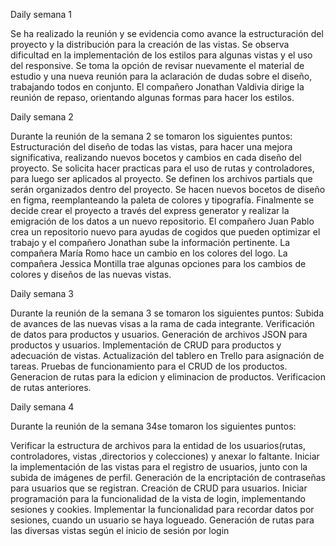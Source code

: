 
Daily semana 1

Se ha realizado la reunión y se evidencia como avance la estructuración del proyecto y la distribución para la creación de las vistas. 
Se observa dificultad en la implementación de los estilos para algunas vistas y el uso del responsive.
Se toma la opción de revisar nuevamente el material de estudio y una nueva reunión para la aclaración de dudas sobre el diseño, trabajando todos en conjunto.
El compañero Jonathan Valdivia dirige la reunión de repaso, orientando algunas formas para hacer los estilos.



Daily semana 2

Durante la reunión de la semana 2 se tomaron los siguientes puntos:
Estructuración del diseño de todas las vistas, para hacer una mejora significativa, realizando nuevos bocetos y cambios en cada diseño del proyecto.
Se solicita hacer practicas para el uso de rutas y controladores, para luego ser aplicados al proyecto.
Se definen los archivos partials que serán organizados dentro del proyecto.
Se hacen nuevos bocetos de diseño en figma, reemplanteando la paleta de colores y tipografía.
Finalmente se decide crear el proyecto a través del express generator y realizar la emigración de los datos a un nuevo repositorio.
El compañero Juan Pablo crea un repositorio nuevo para ayudas de cogidos que pueden optimizar el trabajo y el compañero Jonathan sube la información pertinente.
La compañera María Romo hace un cambio en los colores del logo.
La compañera Jessica Montilla trae algunas opciones para los cambios de colores y diseños de las nuevas vistas.




Daily semana 3

Durante la reunión de la semana 3 se tomaron los siguientes puntos:
Subida de avances de las nuevas visas a la rama de cada integrante.
Verificación de datos para productos y usuarios.
Generación de archivos JSON para productos y usuarios.
Implementación de CRUD para productos y adecuación de vistas.
Actualización del tablero en Trello para asignación de tareas.
Pruebas de funcionamiento para el CRUD de los productos.
Generacion de rutas para la edicion y eliminacion de productos.
Verificacion de rutas anteriores.


Daily semana 4

Durante la reunión de la semana 34se tomaron los siguientes puntos:

Verificar la estructura de archivos para la entidad de los usuarios(rutas, controladores, vistas ,directorios y colecciones) y anexar lo faltante.
Iniciar la implementación de las vistas para el registro de usuarios, junto con la subida de imágenes de perfil.
Generación de la encriptación de contraseñas para usuarios que se registran.
Creación de CRUD para usuarios.
Iniciar programación para la funcionalidad de la vista de login, implementando sesiones y cookies.
Implementar la funcionalidad para recordar datos por sesiones, cuando un usuario se haya logueado.
Generación de rutas para las diversas vistas según el inicio de sesión por login

